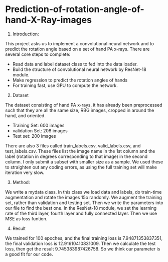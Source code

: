 # Prediction-of-rotation-angle-of-hand-X-Ray-images

1. Introduction:

This project asks us to implement a convolutional neural network and to predict the rotation angle based on a set of hand PA x-rays. There are several core steps to complete:
* Read data and label dataset class to fed into the data loader.
* Build the structure of convolutional neural network by ResNet-18 module.
* Make regression to predict the rotation angles of hands
* For training fast, use GPU to compute the network.

2. Dataset

The dataset consisting of hand PA x-rays, it has already been preprocessed such that they are all the same size, RBG images, cropped in around the hand, and oriented.
* Training Set: 600 images
* validation Set: 208 images
* Test set: 200 images

There are also 3 files called train_labels.csv, valid_labels.csv, and test_labels.csv. These files list the image name in the 1st column and the label (rotation in degrees corresponding to that image) in the second column. I only submit a subset with smaller size as a sample. We used these to straighten out any coding errors, as using the full training set will make iteration very slow. 

3. Method:

We write a mydata class. In this class we load data and labels, do train-time augmentation and rotate the images 15o randomly. We augment the training set, rather than validation and testing set. Then we write the parameters into our file to find the best one. In the  ResNet-18 module, we set the learning rate of the third layer, fourth layer and fully connected layer. Then we use MSE as loss funtion.

4. Result

We trained for 100 epoches, and the final training loss is 7.94871353837351, the final validation loss is 12.91610410831009. Then we calculate the test loss, then get the result 9.745383987426758. So we think our parameter is a good fit for our code. 
